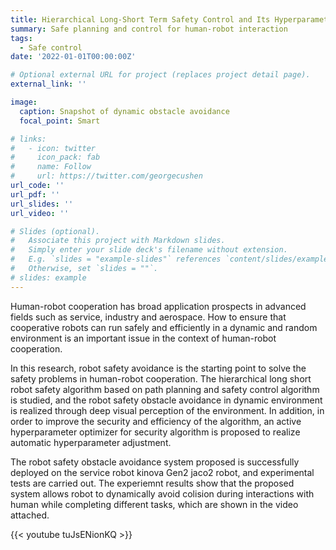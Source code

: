 ```yaml
---
title: Hierarchical Long-Short Term Safety Control and Its Hyperparameter Optimization
summary: Safe planning and control for human-robot interaction
tags:
  - Safe control
date: '2022-01-01T00:00:00Z'

# Optional external URL for project (replaces project detail page).
external_link: ''

image:
  caption: Snapshot of dynamic obstacle avoidance
  focal_point: Smart

# links:
#   - icon: twitter
#     icon_pack: fab
#     name: Follow
#     url: https://twitter.com/georgecushen
url_code: ''
url_pdf: ''
url_slides: ''
url_video: ''

# Slides (optional).
#   Associate this project with Markdown slides.
#   Simply enter your slide deck's filename without extension.
#   E.g. `slides = "example-slides"` references `content/slides/example-slides.md`.
#   Otherwise, set `slides = ""`.
# slides: example
---
```


Human-robot cooperation has broad application prospects in advanced fields such as service, industry and aerospace. How to ensure that cooperative robots can run safely and efficiently in a dynamic and random environment is an important issue in the context of human-robot cooperation.

In this research, robot safety avoidance is the starting point to solve the safety problems in human-robot cooperation. The hierarchical long short robot safety algorithm based on path planning and safety control algorithm is studied, and the robot safety obstacle
avoidance in dynamic environment is realized through deep visual perception of the environment. In addition, in order to improve the security and efficiency of the algorithm, an active hyperparameter optimizer for security algorithm is proposed to realize automatic
hyperparameter adjustment. 

The robot safety obstacle avoidance system proposed is successfully deployed on the service robot kinova Gen2 jaco2 robot, and experimental tests are carried out. The experiemnt results show that the proposed system allows robot to dynamically avoid colision during interactions with human while completing different tasks, which are shown in the video attached.

{{< youtube tuJsENionKQ >}}

